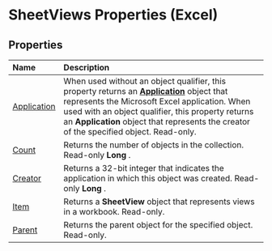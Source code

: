 
# SheetViews Properties (Excel)

## Properties



|**Name**|**Description**|
|:-----|:-----|
|[Application](b515807e-c56e-e49a-3cab-0ece29255be8.md)|When used without an object qualifier, this property returns an  **[Application](19b73597-5cf9-4f56-8227-b5211f657f6f.md)** object that represents the Microsoft Excel application. When used with an object qualifier, this property returns an **Application** object that represents the creator of the specified object. Read-only.|
|[Count](626ada01-6eda-5531-e230-f1d00ea6ac08.md)|Returns the number of objects in the collection. Read-only  **Long** .|
|[Creator](21ab3bb7-6269-db13-d81d-eda3861aa846.md)|Returns a 32-bit integer that indicates the application in which this object was created. Read-only  **Long** .|
|[Item](5a2c1646-8786-74d0-a421-93a3c59dc257.md)|Returns a  **SheetView** object that represents views in a workbook. Read-only.|
|[Parent](d64b1f20-1c68-2bce-f368-a1fe34fcc99b.md)|Returns the parent object for the specified object. Read-only.|
